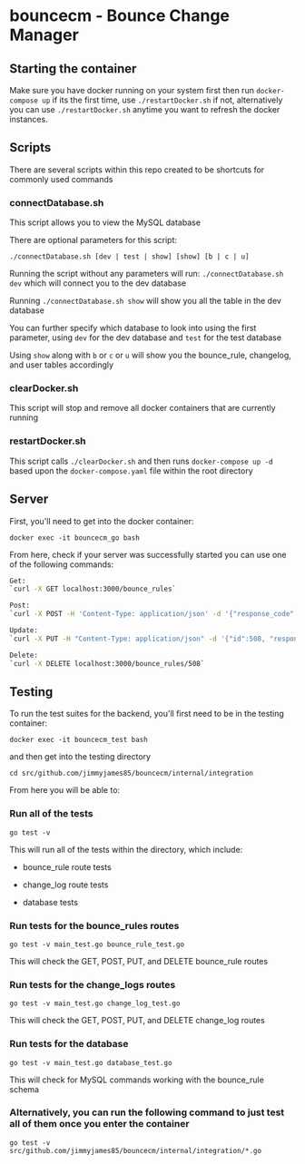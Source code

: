 # bouncecm - Bounce Change Manager

## Starting the container

Make sure you have docker running on your system first
then run `docker-compose up` if its the first time, use `./restartDocker.sh` if not,
alternatively you can use `./restartDocker.sh` anytime you want to refresh the docker instances.

## Scripts

There are several scripts within this repo created to be shortcuts for commonly used commands

### connectDatabase.sh

This script allows you to view the MySQL database

There are optional parameters for this script:

`./connectDatabase.sh [dev | test | show] [show] [b | c | u]`

Running the script without any parameters will run: `./connectDatabase.sh dev` which will connect you to the dev database

Running `./connectDatabase.sh show` will show you all the table in the dev database

You can further specify which database to look into using the first parameter, using `dev` for the dev database and `test` for the test database

Using `show` along with `b` or `c` or `u` will show you the bounce_rule, changelog, and user tables accordingly

### clearDocker.sh

This script will stop and remove all docker containers that are currently running

### restartDocker.sh

This script calls `./clearDocker.sh` and then runs `docker-compose up -d` based upon the `docker-compose.yaml` file within the root directory

## Server

First, you'll need to get into the docker container:

`docker exec -it bouncecm_go bash`

From here, check if your server was successfully started you can use one of the following commands:

```bash
Get:
`curl -X GET localhost:3000/bounce_rules`
```

```bash
Post:
`curl -X POST -H 'Content-Type: application/json' -d '{"response_code":123, "enhanced_code":"1.2.4", "regex":"testing", "priority":123, "description":"This is for testing", "bounce_action":"AUTOINCREMETTESTING"}' localhost:3000/ bounce_rules/`
```

```bash
Update:
`curl -X PUT -H "Content-Type: application/json" -d '{"id":508, "response_code":123, "enhanced_code":"1.2.4", "regex":"testing", "priority":123, "description":"This is for testing", "bounce_action":"PUTTESTING"}' localhost:3000/bounce_rules/508`
```

```bash
Delete:
`curl -X DELETE localhost:3000/bounce_rules/508`
```

## Testing

To run the test suites for the backend, you'll first need to be in the testing container:

`docker exec -it bouncecm_test bash`

and then get into the testing directory

`cd src/github.com/jimmyjames85/bouncecm/internal/integration`

From here you will be able to:

### Run all of the tests

`go test -v`

This will run all of the tests within the directory, which include:

- bounce_rule route tests

- change_log route tests

- database tests

### Run tests for the bounce_rules routes

`go test -v main_test.go bounce_rule_test.go`

This will check the GET, POST, PUT, and DELETE bounce_rule routes

### Run tests for the change_logs routes

`go test -v main_test.go change_log_test.go`

This will check the GET, POST, PUT, and DELETE change_log routes

### Run tests for the database

`go test -v main_test.go database_test.go`

This will check for MySQL commands working with the bounce_rule schema

### Alternatively, you can run the following command to just test all of them once you enter the container

`go test -v src/github.com/jimmyjames85/bouncecm/internal/integration/*.go`
